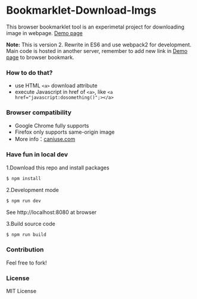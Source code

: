# Bookmarklet-Download-Imgs #

This browser bookmarklet tool is an experimetal project for downloading image in webpage. [Demo page](https://joseph7451797.github.io/bookmarklet_download_imgs/)

**Note:** This is version 2. Rewrite in ES6 and use webpack2 for development.
Main code is hosted in another server, remember to add new link in [Demo page](https://joseph7451797.github.io/bookmarklet_download_imgs/) to browser bookmark.

### How to do that? ###
- use HTML ```<a>``` download attribute
- execute Javascript in href of ```<a>```, like ```<a href="javascript:dosomething()";></a>```

### Browser compatibility ###
- Google Chrome fully supports
- Firefox only supports same-origin image
- More info：[caniuse.com](http://caniuse.com/#search=download)

### Have fun in local dev ###

1.Download this repo and install packages
```sh
$ npm install
```
2.Development mode
```sh
$ npm run dev
```
See http://localhost:8080 at browser

3.Build source code
```sh
$ npm run build
```

### Contribution ###

Feel free to fork!

### License ###
MIT License